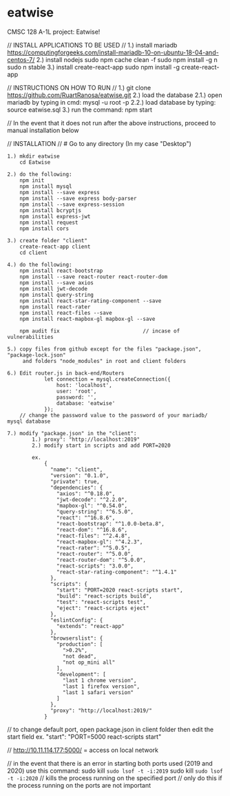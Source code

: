 # eatwise
CMSC 128 A-1L project: Eatwise!

// INSTALL APPLICATIONS TO BE USED //
	1.) install mariadb
			https://computingforgeeks.com/install-mariadb-10-on-ubuntu-18-04-and-centos-7/
	2.) install nodejs
			sudo npm cache clean -f
			sudo npm install -g n
			sudo n stable
	3.) install create-react-app
		sudo npm install -g create-react-app





// INSTRUCTIONS ON HOW TO RUN //
	1.) git clone https://github.com/RuartRanosa/eatwise.git
	2.) load the database
		2.1.) open mariadb by typing in cmd:
				mysql -u root -p
		2.2.) load database by typing:
				source eatwise.sql
	3.) run the command:
	 		npm start





// In the event that it does not run after the above instructions, proceed to manual installation below





// INSTALLATION // 
	# Go to any directory (In my case "Desktop")
	
	1.) mkdir eatwise
		cd Eatwise
	
	2.) do the following:
		npm init								
		npm install mysql	
		npm install --save express  	
		npm install --save express body-parser 	
		npm install --save express-session
		npm install bcryptjs			
		npm install express-jwt			
		npm install request						
		npm install cors
	
	3.) create folder "client"	
		create-react-app client
		cd client
	
	4.) do the following:
		npm install react-bootstrap
		npm install --save react-router react-router-dom
		npm install --save axios
		npm install jwt-decode
		npm install query-string
		npm install react-star-rating-component --save
		npm install react-rater
		npm install react-files --save
		npm install react-mapbox-gl mapbox-gl --save

		npm audit fix							// incase of vulnerabilities

	5.) copy files from github except for the files "package.json", "package-lock.json"
		 and folders "node_modules" in root and client folders
			
	6.) Edit router.js in back-end/Routers
				let connection = mysql.createConnection({
				    host: 'localhost',
				    user: 'root',
				    password: '',
				    database: 'eatwise'
				});
		// change the password value to the password of your mariadb/ mysql database 

	7.) modify "package.json" in the "client":
			1.) proxy": "http://localhost:2019"
			2.) modify start in scripts and add PORT=2020
			
			ex.				
				{
				  "name": "client",
				  "version": "0.1.0",
				  "private": true,
				  "dependencies": {
				    "axios": "^0.18.0",
				    "jwt-decode": "^2.2.0",
				    "mapbox-gl": "^0.54.0",
				    "query-string": "^6.5.0",
				    "react": "^16.8.6",
				    "react-bootstrap": "^1.0.0-beta.8",
				    "react-dom": "^16.8.6",
				    "react-files": "^2.4.8",
				    "react-mapbox-gl": "^4.2.3",
				    "react-rater": "^5.0.5",
				    "react-router": "^5.0.0",
				    "react-router-dom": "^5.0.0",
				    "react-scripts": "3.0.0",
				    "react-star-rating-component": "^1.4.1"
				  },
				  "scripts": {
				    "start": "PORT=2020 react-scripts start",
				    "build": "react-scripts build",
				    "test": "react-scripts test",
				    "eject": "react-scripts eject"
				  },
				  "eslintConfig": {
				    "extends": "react-app"
				  },
				  "browserslist": {
				    "production": [
				      ">0.2%",
				      "not dead",
				      "not op_mini all"
				    ],
				    "development": [
				      "last 1 chrome version",
				      "last 1 firefox version",
				      "last 1 safari version"
				    ]
				  },
				  "proxy": "http://localhost:2019/"
				}
 






// to change default port, open package.json in client folder then edit the start field
	ex.
		"start": "PORT=5000 react-scripts start"






// http://10.11.114.177:5000/  =  access on local network






// in the event that there is an error in starting both ports used (2019 and 2020) use this command:
	sudo kill `sudo lsof -t -i:2019`
	sudo kill `sudo lsof -t -i:2020`
	// kills the process running on the specified port
	// only do this if the process running on the ports are not important